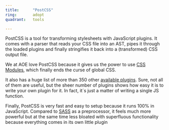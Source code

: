 ```yaml
---
title:      "PostCSS"
ring:       adopt
quadrant:   tools

---
```


PostCSS is a tool for transforming stylesheets with JavaScript plugins. It comes with a parser that reads your CSS file into an AST, pipes it through the loaded plugins and finally
stringifies it back into a (transformed) CSS output file.

We at AOE love PostCSS because it gives us the power to use [CSS Modules](https://github.com/css-modules/css-modules), which finally ends the curse of global CSS.

It also has a huge list of more than 350 other [available plugins](http://postcss.parts/).
Sure, not all of them are useful, but the sheer number of plugins shows how easy it is to write your own plugin for it.
In fact, it´s just a matter of writing a single JS function.

Finally, PostCSS is very fast and easy to setup because it runs 100% in JavaScript.
Compared to [SASS](/languages-and-frameworks/sass.html) as a preprocessor, it feels much more powerful but at the same time less bloated with superfluous functionality because everything comes in its own little plugin
